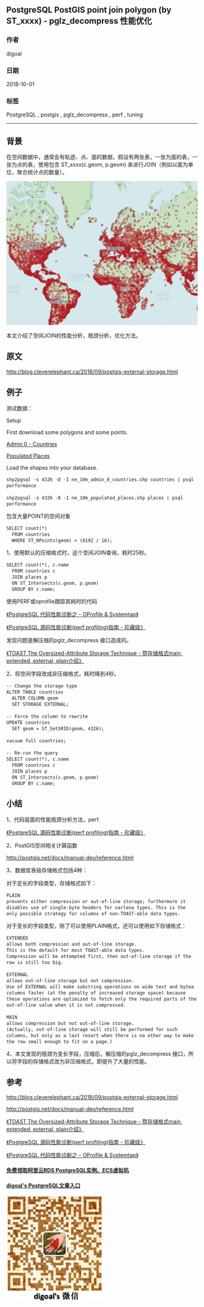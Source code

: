 ## PostgreSQL PostGIS point join polygon (by ST_xxxx) - pglz_decompress 性能优化     
                                                             
### 作者                                                             
digoal                                                             
                                                             
### 日期                                                             
2018-10-01                                                           
                                                             
### 标签                                                             
PostgreSQL , postgis , pglz_decompress , perf , tuning        
                                                             
----                                                             
                                                             
## 背景     
在空间数据中，通常会有轨迹、点、面的数据，假设有两张表，一张为面的表，一张为点的表，使用包含 ST_xxxx(c.geom, p.geom) 来进行JOIN（例如以面为单位，聚合统计点的数量）。  
  
![pic](20181001_02_pic_001.jpg)   
  
本文介绍了空间JOIN的性能分析，瓶颈分析，优化方法。  
  
## 原文  
http://blog.cleverelephant.ca/2018/09/postgis-external-storage.html  
  
## 例子  
测试数据：  
  
  
Setup  
  
First download some polygons and some points.  
  
[Admin 0 - Countries](https://www.naturalearthdata.com/http//www.naturalearthdata.com/download/10m/cultural/ne_10m_admin_0_countries.zip)  
  
[Populated Places](https://www.naturalearthdata.com/http//www.naturalearthdata.com/download/10m/cultural/ne_10m_populated_places.zip)  
  
Load the shapes into your database.  
  
```  
shp2pgsql -s 4326 -D -I ne_10m_admin_0_countries.shp countries | psql performance  
  
shp2pgsql -s 4326 -D -I ne_10m_populated_places.shp places | psql performance  
```  
  
包含大量POINT的空间对象  
  
```  
SELECT count(*)   
  FROM countries   
  WHERE ST_NPoints(geom) > (8192 / 16);  
```  
  
1、使用默认的压缩格式时，这个空间JOIN查询，耗时25秒。  
  
```  
SELECT count(*), c.name   
  FROM countries c   
  JOIN places p   
  ON ST_Intersects(c.geom, p.geom)   
  GROUP BY c.name;  
```  
  
使用PERF或oprofile跟踪其耗时的代码  
  
[《PostgreSQL 代码性能诊断之 - OProfile & Systemtap》](../201505/20150509_01.md)    
    
[《PostgreSQL 源码性能诊断(perf profiling)指南 - 珍藏级》](../201611/20161129_01.md)     
  
发现问题是解压缩的pglz_decompress 接口造成的。  
  
[《TOAST,The Oversized-Attribute Storage Technique - 暨存储格式main, extended, external, plain介绍》](../201103/20110329_01.md)    
  
2、将空间字段改成非压缩格式，耗时降到4秒。  
  
```  
-- Change the storage type  
ALTER TABLE countries  
  ALTER COLUMN geom  
  SET STORAGE EXTERNAL;  
  
-- Force the column to rewrite  
UPDATE countries  
  SET geom = ST_SetSRID(geom, 4326);  
  
vacuum full countries;   
  
-- Re-run the query    
SELECT count(*), c.name   
  FROM countries c   
  JOIN places p   
  ON ST_Intersects(c.geom, p.geom)   
  GROUP BY c.name;  
```  
  
## 小结  
1、代码层面的性能瓶颈分析方法，perf.   
  
[《PostgreSQL 源码性能诊断(perf profiling)指南 - 珍藏级》](../201611/20161129_01.md)     
  
2、PostGIS空间相关计算函数  
  
http://postgis.net/docs/manual-dev/reference.html  
  
3、数据库表级存储格式包括4种：  
  
对于定长的字段类型，存储格式如下：    
    
```    
PLAIN     
prevents either compression or out-of-line storage; furthermore it disables use of single-byte headers for varlena types. This is the only possible strategy for columns of non-TOAST-able data types.    
```    
    
对于变长的字段类型，除了可以使用PLAIN格式，还可以使用如下存储格式：    
    
```    
EXTENDED     
allows both compression and out-of-line storage.     
This is the default for most TOAST-able data types.     
Compression will be attempted first, then out-of-line storage if the row is still too big.    
    
EXTERNAL     
allows out-of-line storage but not compression.     
Use of EXTERNAL will make substring operations on wide text and bytea columns faster (at the penalty of increased storage space) because these operations are optimized to fetch only the required parts of the out-of-line value when it is not compressed.    
    
MAIN     
allows compression but not out-of-line storage.     
(Actually, out-of-line storage will still be performed for such columns, but only as a last resort when there is no other way to make the row small enough to fit on a page.)    
```    
  
4、本文发现的瓶颈为变长字段，压缩后，解压缩的pglz_decompress 接口，所以将字段的存储格式改为非压缩格式，即提升了大量的性能。   
    
## 参考  
http://blog.cleverelephant.ca/2018/09/postgis-external-storage.html  
  
http://postgis.net/docs/manual-dev/reference.html  
  
[《TOAST,The Oversized-Attribute Storage Technique - 暨存储格式main, extended, external, plain介绍》](../201103/20110329_01.md)    
    
[《PostgreSQL 源码性能诊断(perf profiling)指南 - 珍藏级》](../201611/20161129_01.md)     
  
[《PostgreSQL 代码性能诊断之 - OProfile & Systemtap》](../201505/20150509_01.md)    
    
  
  
  
  
  
  
  
  
  
#### [免费领取阿里云RDS PostgreSQL实例、ECS虚拟机](https://free.aliyun.com/ "57258f76c37864c6e6d23383d05714ea")
  
  
#### [digoal's PostgreSQL文章入口](https://github.com/digoal/blog/blob/master/README.md "22709685feb7cab07d30f30387f0a9ae")
  
  
![digoal's weixin](../pic/digoal_weixin.jpg "f7ad92eeba24523fd47a6e1a0e691b59")
  
  
  
  
  
  
  
